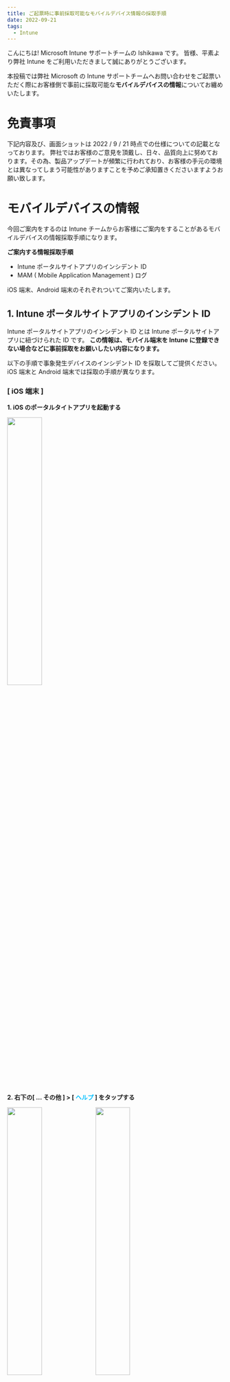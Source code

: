 ```yaml
---
title: ご起票時に事前採取可能なモバイルデバイス情報の採取手順
date: 2022-09-21 
tags:
  - Intune
---
```


こんにちは! Microsoft Intune サポートチームの Ishikawa です。
皆様、平素より弊社 Intune をご利用いただきまして誠にありがとうございます。

本投稿では弊社 Microsoft の Intune サポートチームへお問い合わせをご起票いただく際にお客様側で事前に採取可能な**モバイルデバイスの情報**についてお纏めいたします。

# 免責事項
下記内容及び、画面ショットは 2022 / 9 / 21 時点での仕様についての記載となっております。
弊社ではお客様のご意見を頂戴し、日々、品質向上に努めております。その為、製品アップデートが頻繁に行われており、お客様の手元の環境とは異なってしまう可能性がありますことを予めご承知置きくださいますようお願い致します。


# モバイルデバイスの情報
今回ご案内をするのは Intune チームからお客様にご案内をすることがあるモバイルデバイスの情報採取手順になります。

**ご案内する情報採取手順**
* Intune ポータルサイトアプリのインシデント ID
* MAM ( Mobile Application Management ) ログ

iOS 端末、Android 端末のそれぞれついてご案内いたします。

## 1. Intune ポータルサイトアプリのインシデント ID
Intune ポータルサイトアプリのインシデント ID とは Intune ポータルサイトアプリに紐づけられた ID です。
**この情報は、モバイル端末を Intune に登録できない場合などに事前採取をお願いしたい内容になります。**

以下の手順で事象発生デバイスのインシデント ID を採取してご提供ください。iOS 端末と Android 端末では採取の手順が異なります。

### [ iOS 端末 ]
**1. iOS のポータルタイトアプリを起動する**

<img src="./20220913_02/ios_01.PNG" width="40%">

**2. 右下の[ … その他 ] > [ <font color="DeepSkyBlue"> ヘルプ </font> ] をタップする**

<img src="./20220913_02/ios_02.PNG" width="40%">  <img src="./20220913_02/ios_03.PNG" width="40%">

**3. [ ヘルプの取得 ] 画面にて使用しているインシデント ID を確認する**

<img src="./20220913_02/ios_04.PNG" width="40%">

**4. 採取したインシデント ID を Microsoft 社への起票時に添付する**

### [ Android 端末 ]
**1. Android のポータルサイトアプリを起動する**

<img src="./20220913_02/and_00.png" width="40%">

**2. 左上の [ 三 ] > [ ヘルプ ] をタップする**

<img src="./20220913_02/and_02.png" width="40%">　<img src="./20220913_02/and_03.png" width="40%">

**3. [ ログの送信 ] をタップする**

<img src="./20220913_02/and_04.png" width="40%">

**4. [ ログのみ送信 ] をタップし、インシデント ID を確認する**

<img src="./20220913_02/and_05.png" width="40%">　<img src="./20220913_02/and_01.png" width="40%">

<参考>
Android アプリ ログを Microsoft に送信する < https://docs.microsoft.com/ja-jp/mem/intune/user-help/send-logs-to-microsoft-android?source=recommendations#send-logs >

**5. 採取したインシデント ID を Microsoft 社への起票時に添付する**

## 2. MAM ( Mobile Application Management )
MAM ( Mobile Application Management )ログとはモバイルアプリ管理に関する操作情報の記録です。
**この情報は、アプリ保護ポリシーが適用できない場合などに事前採取をお願いしたい内容になります。**

以下の手順で事象発生デバイスの MAM ログを採取してご提供ください。iOS 端末と Android 端末では採取の手順が異なります。

### [iOS端末]

**1. iOS の Microsoft Edge アプリを起動する**

<img src="./20220913_02/IMG_7358.PNG" width="40%">

**2. [ 検索またはWebアドレスを入力 ] タブにて、”about:intunehelp” と入力する**

<img src="./20220913_02/IMG_7360.PNG" width="40%">

**3. [ Intune 診断 ] 画面にて、[ 開始する ] をクリックする**

<img src="./20220913_02/IMG_7364.PNG" width="40%"> 

**4. [ Intune診断の収集 ] 画面にて、MAM ログ (参照 ID ) を確認する**

<img src="./20220913_02/IMG_7363.PNG" width="40%">

**5. 採取した MAM ログを Microsoft 社への起票時に添付する**

### [ Android 端末 ]
Android 端末の場合、MA Mログと Intune ポータルサイトアプリのインシデント ID は同一となります。1. Intune ポータルサイトアプリのインシデント ID [ Android端末 ]と同様の手順で MAM ログをご確認いただけます。

**1. Android のポータルタイトアプリを起動する**

<img src="./20220913_02/and_00.png" width="40%">

**2. 左上の[ 三 ] > [ ヘルプ ] をタップする**

<img src="./20220913_02/and_02.png" width="40%">　<img src="./20220913_02/and_03.png" width="40%">

**3. [ ログの送信 ] をタップする**

<img src="./20220913_02/and_04.png" width="40%">

**4. [ ログのみ送信 ] をタップし、MAM ログ (インシデント ID ) を確認する**

<img src="./20220913_02/and_05.png" width="40%">　<img src="./20220913_02/and_01.png" width="40%">

**5. 採取した MAM ログ (インシデント ID ) を Microsoft 社への起票時に添付する**

*(注) Microsoft 製品以外のアプリの場合、アプリごとにログが出力される可能性がございますので、各ベンダー様に確認いただく場合がございます。

<参考>
Android アプリログを Microsoft に送信する < https://docs.microsoft.com/ja-jp/mem/intune/user-help/send-logs-to-microsoft-android?source=recommendations#send-logs >

IOS と Android に Edge を使用してマネージド アプリ ログにアクセスする < https://docs.microsoft.com/ja-jp/mem/intune/apps/manage-microsoft-edge#use-edge-for-ios-and-android-to-access-managed-app-logs >


### 最後に
日々弊社の Intune をご利用頂きありがとうございます。
本記事、または Intune に関しましてご不明点等ございましたら、お気兼ねなくIntune サポートチームの担当者へお問い合わせください。

本記事でのご案内事項は以上となります。ご一読頂きありがとうございました。
ご参考になりましたら幸いです !